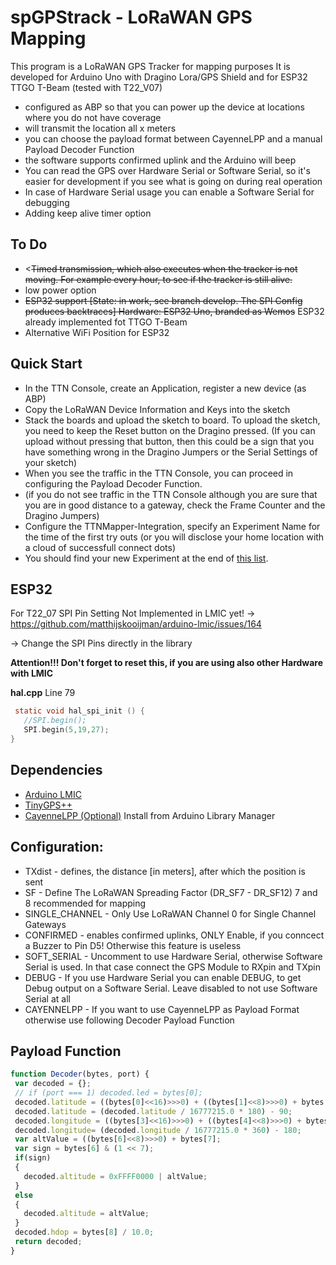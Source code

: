 # spGPStrack - LoRaWAN GPS Mapping

This program is a LoRaWAN GPS Tracker for mapping purposes
It is developed for Arduino Uno with Dragino Lora/GPS Shield and for ESP32 TTGO T-Beam (tested with T22_V07)
  - configured as ABP so that you can power up the device at locations where you do not have coverage
  - will transmit the location all x meters
  - you can choose the payload format between CayenneLPP and a manual Payload Decoder Function
  - the software supports confirmed uplink and the Arduino will beep
  - You can read the GPS over Hardware Serial or Software Serial, so it's easier for development if you see what is going on during real operation
  - In case of Hardware Serial usage you can enable a Software Serial for debugging
  - Adding keep alive timer option
 ## To Do
  - <~~Timed transmission, which also executes when the tracker is not moving. For example every hour, to see if the tracker is still alive.~~
  - low power option
  - ~~ESP32 support [State: in work, see branch develop. The SPI Config produces backtraces] Hardware: ESP32 Uno, branded as Wemos~~ ESP32 already implemented fot TTGO T-Beam
  - Alternative WiFi Position for ESP32

 ## Quick Start
  - In the TTN Console, create an Application, register a new device (as ABP)
  - Copy the LoRaWAN Device Information and Keys into the sketch
  - Stack the boards and upload the sketch to board. To upload the sketch, you need to keep the Reset button on the Dragino pressed.
  (If you can upload without pressing that button, then this could be a sign that you have something wrong in the Dragino Jumpers or the Serial Settings of your sketch)
  - When you see the traffic in the TTN Console, you can proceed in configuring the Payload Decoder Function.
  - (if you do not see traffic in the TTN Console although you are sure that you are in good distance to a gateway, check the Frame Counter and the Dragino Jumpers)
  - Configure the TTNMapper-Integration, specify an Experiment Name for the time of the first try outs 
  (or you will disclose your home location with a cloud of successfull connect dots)
  - You should find your new Experiment at the end of [this list](https://ttnmapper.org/experiments/list_all.php).

 ## ESP32
For T22_07 
SPI Pin Setting Not Implemented in LMIC yet! -> https://github.com/matthijskooijman/arduino-lmic/issues/164

-> Change the SPI Pins directly in the library

**Attention!!! Don't forget to reset this, if you are using also other Hardware with LMIC**

**hal.cpp** Line 79
```C
 static void hal_spi_init () {
   //SPI.begin();
   SPI.begin(5,19,27);
}
```
 
 ## Dependencies
  - [Arduino LMIC](https://github.com/matthijskooijman/arduino-lmic)
  - [TinyGPS++](http://arduiniana.org/libraries/tinygpsplus/)
  - [CayenneLPP (Optional)](https://www.thethingsnetwork.org/docs/devices/arduino/api/cayennelpp.html) Install from Arduino Library Manager

 ## Configuration:
  - TXdist - defines, the distance [in meters], after which the position is sent
  - SF - Define The LoRaWAN Spreading Factor (DR_SF7 - DR_SF12) 7 and 8 recommended for mapping
  - SINGLE_CHANNEL - Only Use LoRaWAN Channel 0 for Single Channel Gateways
  - CONFIRMED - enables confirmed uplinks, ONLY Enable, if you conncect a Buzzer to Pin D5! Otherwise this feature is useless
  - SOFT_SERIAL - Uncomment to use Hardware Serial, otherwise Software Serial is used. In that case connect the GPS Module to RXpin and TXpin
  - DEBUG - If you use Hardware Serial you can enable DEBUG, to get Debug output on a Software Serial. Leave disabled to not use Software Serial at all
  - CAYENNELPP - If you want to use CayenneLPP as Payload Format otherwise use following Decoder Payload Function

 ## Payload Function
 ```javascript
 function Decoder(bytes, port) {
  var decoded = {};
  // if (port === 1) decoded.led = bytes[0];
  decoded.latitude = ((bytes[0]<<16)>>>0) + ((bytes[1]<<8)>>>0) + bytes[2];
  decoded.latitude = (decoded.latitude / 16777215.0 * 180) - 90;
  decoded.longitude = ((bytes[3]<<16)>>>0) + ((bytes[4]<<8)>>>0) + bytes[5];
  decoded.longitude= (decoded.longitude / 16777215.0 * 360) - 180;
  var altValue = ((bytes[6]<<8)>>>0) + bytes[7];
  var sign = bytes[6] & (1 << 7);
  if(sign)
  {
    decoded.altitude = 0xFFFF0000 | altValue;
  }
  else
  {
    decoded.altitude = altValue;
  }
  decoded.hdop = bytes[8] / 10.0;
  return decoded;
}
 ```
